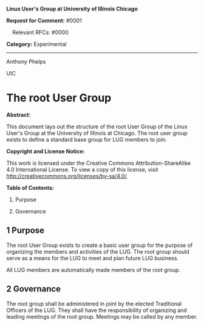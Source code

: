 **Linux User's Group at University of Illinois Chicago**

**Request for Comment:** #0001

&nbsp;&nbsp;&nbsp;&nbsp;Relevant RFCs: #0000

**Category:** Experimental

-------------------------------------------------------------------------------------------------------------------------

Anthony Phelps

UIC

# The root User Group

**Abstract:**

This document lays out the structure of the root User Group of the Linux User's Group at the University of Illinois at Chicago. The root user group exists to define a standard base group for LUG members to join.

**Copyright and License Notice:**

This work is licensed under the Creative Commons Attribution-ShareAlike 4.0 International License. To view a copy of this license, visit http://creativecommons.org/licenses/by-sa/4.0/.

**Table of Contents:**

1. Purpose

2. Governance

## 1 Purpose

The root User Group exists to create a basic user group for the purpose of organizing the members and activities of the LUG. The root group should serve as a means for the LUG to meet and plan future LUG business.

All LUG members are automatically made members of the root group.

## 2 Governance

The root group shall be administered in joint by the elected Traditional Officers of the LUG. They shall have the responsibility of organizing and leading meetings of the root group. Meetings may be called by any member.
